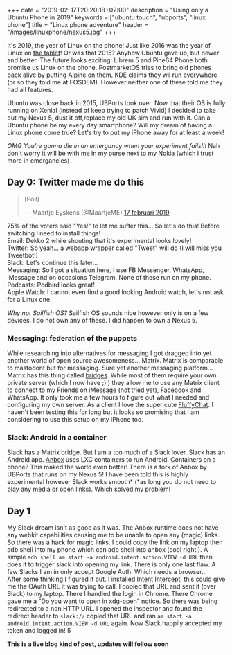 +++
date = "2019-02-17T20:20:18+02:00"
description = "Using only a Ubuntu Phone in 2019"
keywords = ["ubuntu touch", "ubports", "linux phone"]
title = "Linux phone adventure"
header = "/images/linuxphone/nexus5.jpg"
+++

It's 2019, the year of Linux on the phone! Just like 2016 was the year of Linux on [the tablet](https://eyskens.me/aquaris-m10-hd-ubuntu-edition-review/)! Or was that 2015? Anyhow Ubuntu gave up, but newer and better. The future looks exciting: Librem 5 and Pine64 Phone both promise us Linux on the phone. PostmarketOS tries to bring old phones back alive by putting Alpine on them. KDE claims they wil run everywhere (or so they told me at FOSDEM). However neither one of these told me they had all features.

Ubuntu was close back in 2015, UBPorts took over. Now that their OS is fully running on Xenial (instead of keep trying to patch Vivid) I decided to take out my Nexus 5, dust it off,replace my old UK sim and run with it. Can a Ubuntu phone be my every day smartphone? Will my dream of having a Linux phone come true? Let's try to put my iPhone away for at least a week!

*OMG You're gonna die in an emergancy when your experiment fails!!!* Nah don't worry it will be with me in my purse next to my Nokia (which i trust more in emergancies)

## Day 0: Twitter made me do this
<blockquote class="twitter-tweet" data-lang="nl"><p lang="en" dir="ltr">[Poll]</p>&mdash; Maartje Eyskens (@MaartjeME) <a href="https://twitter.com/MaartjeME/status/1097061620570836993?ref_src=twsrc%5Etfw">17 februari 2019</a></blockquote>
<script async src="https://platform.twitter.com/widgets.js" charset="utf-8"></script>

75% of the voters said "Yes!" to let me suffer this... So let's do this! Before switching I need to install things!  
Email: Dekko 2 while shouting that it's experimental looks lovely!  
Twitter: So yeah... a webapp wrapper called "Tweet" will do (I will miss you Tweetbot!)  
Slack: Let's continue this later...  
Messaging: So I got a situation here, I use FB Messenger, WhatsApp, iMessage and on occasions Telegram. None of these run on my phone.  
Podcasts: Podbird looks great!  
Apple Watch: I cannot even find a good looking Android watch, let's not ask for a Linux one.  

*Why not Sailfish OS?* Sailfish OS sounds nice however only is on a few devices, I do not own any of these. I did happen to own a Nexus 5.

### Messaging: federation of the puppets
While researching into alternatives for messaging I got dragged into yet another world of open source awesomeness... Matrix. Matrix is comparable to mastodont but for messaging.
Sure yet another messaging platform... Matrix has this thing called [bridges](https://matrix.org/docs/projects/bridges). While most of them require your own private server (which I now have ;) ) they allow me to use any Matrix client to connect to my Friends on iMessage (not tried yet), Facebook and WhatsApp. It only took me a few hours to figure out what I needed and configuring my own server. As a client I love the super cute [FluffyChat](https://open-store.io/app/fluffychat.christianpauly). I haven't been testing this for long but it looks so promising that I am considering to use this setup on my iPhone too.

### Slack: Android in a container
Slack has a Matrix bridge. But I am a too much of a Slack lover. Slack has an Android app. [Anbox](https://github.com/anbox/anbox) uses LXC containers to run Android.
Containers on a phone? This maked the world even better! There is a fork of Anbox by UBPorts that runs on my Nexus 5! I have been told this is highly experimental however Slack works smooth* (*as long you do not need to play any media or open links). Which solved my problem!

## Day 1
My Slack dream isn't as good as it was. The Anbox runtime does not have any webkit capabilities causing me to be unable to open any (magic) links. So there was a hack for magic links. I could copy the link on my laptop then adb shell into my phone which can adb shell into anbox (cool right!). A simple `adb shell am start -a android.intent.action.VIEW -d URL` then does it to trigger slack into opening my link. There is only one last flaw. A few Slacks I am in only accept Google Auth. Which needs a browser...  
After some thinking I figured it out. I installed [Intent Intercept](https://f-droid.org/en/packages/de.k3b.android.intentintercept/), this could give me the OAuth URL it was trying to call. I copied that URL and sent it (over Slack) to my laptop. There I handled the login in Chrome. There Chrome gave me a "Do you want to open in xdg-open" notice. So there was being redirected to a non HTTP URL. I opened the inspector and found the redirect header to `slack://` copied that URL and ran `am start -a android.intent.action.VIEW -d URL` again. Now Slack happily accepted my token and logged in! 5 

**This is a live blog kind of post, updates will follow soon**